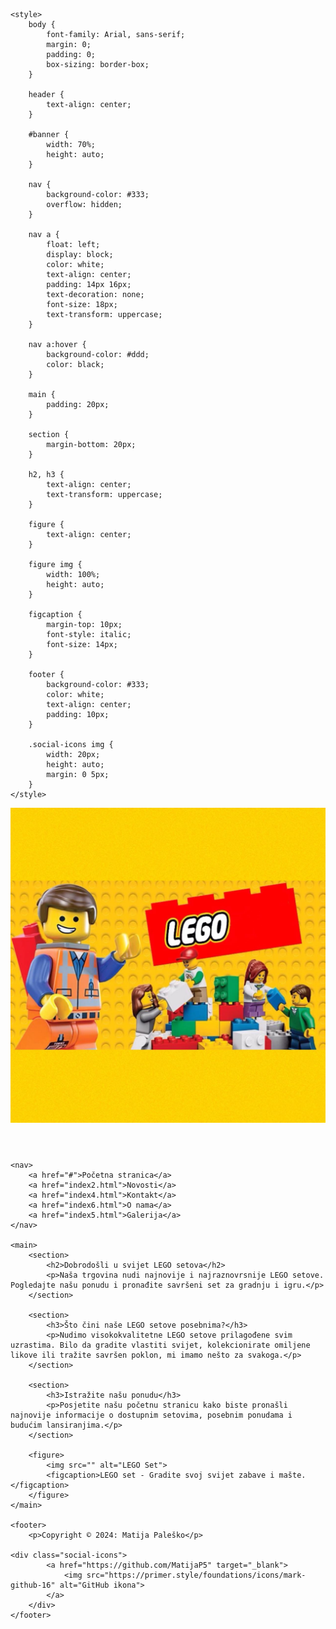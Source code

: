 <!DOCTYPE html>
<html lang="hr">
<head>
    <meta charset="UTF-8">
    <meta name="description" content="Prodaja LEGO setova - Veliki izbor LEGO setova za sve uzraste. Pronađite savršen set za sebe ili kao poklon.">
    <meta name="keywords" content="LEGO, prodaja, setovi, kockice, igračke">
    <meta name="author" content="Vaše Ime">
    <meta name="viewport" content="width=device-width, initial-scale=1.0">
    <title>Prodaja LEGO setova</title>

    <style>
        body {
            font-family: Arial, sans-serif;
            margin: 0;
            padding: 0;
            box-sizing: border-box;
        }

        header {
            text-align: center;
        }

        #banner {
            width: 70%;
            height: auto;
        }

        nav {
            background-color: #333;
            overflow: hidden;
        }

        nav a {
            float: left;
            display: block;
            color: white;
            text-align: center;
            padding: 14px 16px;
            text-decoration: none;
            font-size: 18px;
            text-transform: uppercase;
        }

        nav a:hover {
            background-color: #ddd;
            color: black;
        }

        main {
            padding: 20px;
        }

        section {
            margin-bottom: 20px;
        }

        h2, h3 {
            text-align: center;
            text-transform: uppercase;
        }

        figure {
            text-align: center;
        }

        figure img {
            width: 100%;
            height: auto;
        }

        figcaption {
            margin-top: 10px;
            font-style: italic;
            font-size: 14px;
        }

        footer {
            background-color: #333;
            color: white;
            text-align: center;
            padding: 10px;
        }

        .social-icons img {
            width: 20px;
            height: auto;
            margin: 0 5px;
        }
    </style>
</head>
<body>
    <header>
        <img id="banner" src="Saved Pictures/2fca64c73e0b970550c84ee765533b20.JPG" alt="LEGO Banner">
    </header>

    <nav>
        <a href="#">Početna stranica</a>
        <a href="index2.html">Novosti</a>
        <a href="index4.html">Kontakt</a>
        <a href="index6.html">O nama</a>
        <a href="index5.html">Galerija</a>
    </nav>

    <main>
        <section>
            <h2>Dobrodošli u svijet LEGO setova</h2>
            <p>Naša trgovina nudi najnovije i najraznovrsnije LEGO setove. Pogledajte našu ponudu i pronađite savršeni set za gradnju i igru.</p>
        </section>

        <section>
            <h3>Što čini naše LEGO setove posebnima?</h3>
            <p>Nudimo visokokvalitetne LEGO setove prilagođene svim uzrastima. Bilo da gradite vlastiti svijet, kolekcionirate omiljene likove ili tražite savršen poklon, mi imamo nešto za svakoga.</p>
        </section>

        <section>
            <h3>Istražite našu ponudu</h3>
            <p>Posjetite našu početnu stranicu kako biste pronašli najnovije informacije o dostupnim setovima, posebnim ponudama i budućim lansiranjima.</p>
        </section>

        <figure>
            <img src="" alt="LEGO Set">
            <figcaption>LEGO set - Gradite svoj svijet zabave i mašte.</figcaption>
        </figure>
    </main>

    <footer>
        <p>Copyright © 2024: Matija Paleško</p>
	
	<div class="social-icons">
            <a href="https://github.com/MatijaP5" target="_blank">
                <img src="https://primer.style/foundations/icons/mark-github-16" alt="GitHub ikona">
            </a>
        </div>
    </footer>
</body>
</html>
